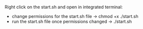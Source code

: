 Right click on the start.sh and open in integrated terminal:
- change permissions for the start.sh file -> chmod +x ./start.sh
- run the start.sh file once permissions changed -> ./start.sh